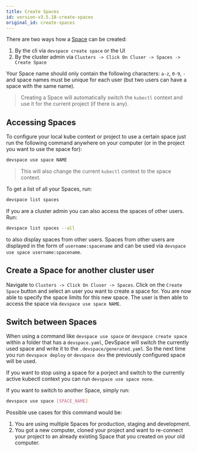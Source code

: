 ```yaml
---
title: Create Spaces
id: version-v3.5.18-create-spaces
original_id: create-spaces
---
```


There are two ways how a [Space](../../cloud/spaces/what-are-spaces) can be created:
1. By the cli via `devspace create space` or the UI
2. By the cluster admin via `Clusters -> Click On Cluser -> Spaces -> Create Space`

Your Space name should only contain the following characters: `a-z`, `0-9`, `-` and space names must be unique for each user (but two users can have a space with the same name). 

> Creating a Space will automatically switch the `kubectl` context and use it for the current project (if there is any).

## Accessing Spaces

To configure your local kube context or project to use a certain space just run the following command anywhere on your computer (or in the project you want to use the space for):

```bash
devspace use space NAME
```

> This will also change the current `kubectl` context to the space context.  

To get a list of all your Spaces, run:
```bash
devspace list spaces
```

If you are a cluster admin you can also access the spaces of other users. Run:
```bash
devspace list spaces --all
```
to also display spaces from other users. Spaces from other users are displayed in the form of `username:spacename` and can be used via `devspace use space username:spacename`.

## Create a Space for another cluster user

Navigate to `Clusters -> Click On Cluser -> Spaces`. Click on the `Create Space` button and select an user you want to create a space for. You are now able to specify the space limits for this new space. The user is then able to access the space via `devspace use space NAME`. 

## Switch between Spaces

When using a command like `devspace use space` or `devspace create space` within a folder that has a `devspace.yaml`, DevSpace will switch the currently used space and write it to the `.devspace/generated.yaml`. So the next time you run `devspace deploy` or `devspace dev` the previously configured space will be used.  

If you want to stop using a space for a porject and switch to the currently active kubectl context you can run `devspace use space none`. 

If you want to switch to another Space, simply run:
```bash
devspace use space [SPACE_NAME]
```

Possible use cases for this command would be:
1. You are using multiple Spaces for production, staging and development.
2. You got a new computer, cloned your project and want to re-connect your project to an already existing Space that you created on your old computer.
